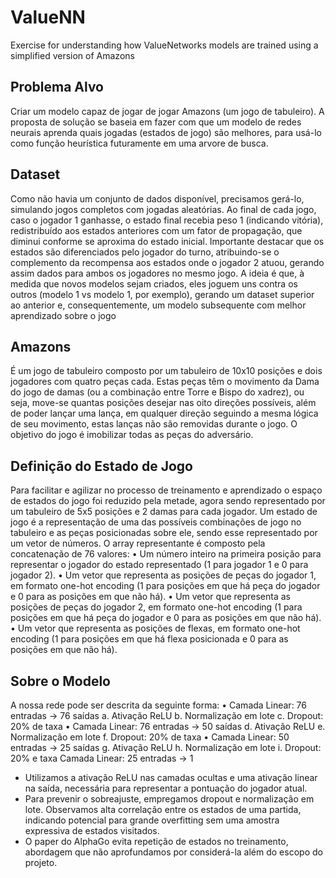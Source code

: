 # ValueNN
Exercise for understanding how ValueNetworks models are trained using a simplified version of Amazons

## Problema Alvo
Criar um modelo capaz de jogar de jogar Amazons (um jogo de tabuleiro). A proposta de 
solução se baseia em fazer com que um modelo de redes neurais aprenda quais jogadas 
(estados de jogo) são melhores, para usá-lo como função heurística futuramente em uma 
arvore de busca.

## Dataset
Como não havia um conjunto de dados disponível, precisamos gerá-lo, simulando jogos 
completos com jogadas aleatórias. Ao final de cada jogo, caso o jogador 1 ganhasse, o 
estado final recebia peso 1 (indicando vitória), redistribuído aos estados anteriores com um 
fator de propagação, que diminui conforme se aproxima do estado inicial. Importante 
destacar que os estados são diferenciados pelo jogador do turno, atribuindo-se o 
complemento da recompensa aos estados onde o jogador 2 atuou, gerando assim dados 
para ambos os jogadores no mesmo jogo.
A ideia é que, à medida que novos modelos sejam criados, eles joguem uns contra os 
outros (modelo 1 vs modelo 1, por exemplo), gerando um dataset superior ao anterior e, 
consequentemente, um modelo subsequente com melhor aprendizado sobre o jogo

## Amazons
É um jogo de tabuleiro composto por um tabuleiro de 10x10 posições e dois jogadores com 
quatro peças cada. Estas peças têm o movimento da Dama do jogo de damas (ou a 
combinação entre Torre e Bispo do xadrez), ou seja, move-se quantas posições desejar nas 
oito direções possíveis, além de poder lançar uma lança, em qualquer direção seguindo a 
mesma lógica de seu movimento, estas lanças não são removidas durante o jogo. O 
objetivo do jogo é imobilizar todas as peças do adversário.

## Definição do Estado de Jogo
Para facilitar e agilizar no processo de treinamento e aprendizado o espaço de estados do 
jogo foi reduzido pela metade, agora sendo representado por um tabuleiro de 5x5 posições 
e 2 damas para cada jogador. Um estado de jogo é a representação de uma das possíveis 
combinações de jogo no tabuleiro e as peças posicionadas sobre ele, sendo esse 
representado por um vetor de números. O array representante é composto pela 
concatenação de 76 valores: 
• Um número inteiro na primeira posição para representar o jogador do estado 
representado (1 para jogador 1 e 0 para jogador 2). 
• Um vetor que representa as posições de peças do jogador 1, em formato one-hot 
encoding (1 para posições em que há peça do jogador e 0 para as posições em que 
não há).
• Um vetor que representa as posições de peças do jogador 2, em formato one-hot 
encoding (1 para posições em que há peça do jogador e 0 para as posições em que 
não há).
• Um vetor que representa as posições de flexas, em formato one-hot encoding (1 
para posições em que há flexa posicionada e 0 para as posições em que não há).

## Sobre o Modelo
A nossa rede pode ser descrita da seguinte forma:
• Camada Linear: 76 entradas -> 76 saídas
a. Ativação ReLU
b. Normalização em lote
c. Dropout: 20% de taxa
• Camada Linear: 76 entradas -> 50 saídas
d. Ativação ReLU
e. Normalização em lote
f. Dropout: 20% de taxa
• Camada Linear: 50 entradas -> 25 saídas
g. Ativação ReLU
h. Normalização em lote
i. Dropout: 20% e taxa
Camada Linear: 25 entradas -> 1
- Utilizamos a ativação ReLU nas camadas ocultas e uma ativação linear na saída, 
necessária para representar a pontuação do jogador atual.
- Para prevenir o sobreajuste, empregamos dropout e normalização em lote. 
Observamos alta correlação entre os estados de uma partida, indicando potencial 
para grande overfitting sem uma amostra expressiva de estados visitados.
- O paper do AlphaGo evita repetição de estados no treinamento, abordagem que 
não aprofundamos por considerá-la além do escopo do projeto.
